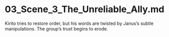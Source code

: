 # 03_Scene_3_The_Unreliable_Ally.md
Kirito tries to restore order, but his words are twisted by Janus’s subtle manipulations. The group’s trust begins to erode.
